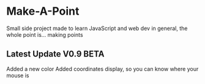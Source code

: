 # Make-A-Point
Small side project made to learn JavaScript and web dev in general, the whole point is... making points

## Latest Update V0.9 BETA
Added a new color
Added coordinates display, so you can know where your mouse is
